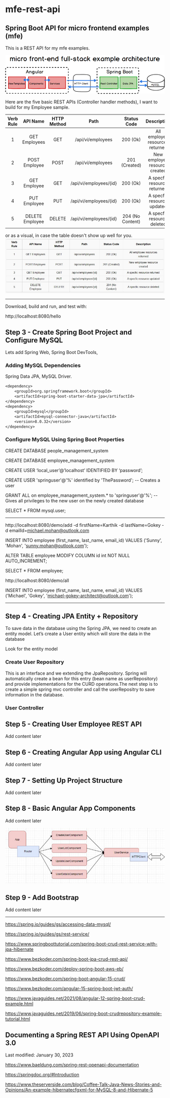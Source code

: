 # mfe-rest-api 
## Spring Boot API for micro frontend examples (mfe)

This is a REST API for my mfe examples.



![micro front-end full-stack example architecture ](mfe-architecture.png "micro front-end full-stack example architecture")

Here are the five basic REST APIs (Controller handler methods), I want to build for my Employee sample.


| Verb Rule |     API Name    | HTTP Method |          Path          |    Status Code   |           Description           |
|:---------:|:---------------:|:-----------:|:----------------------:|:----------------:|:-------------------------------:|
|     1     | GET Employees   | GET         | /api/vi/employees      | 200 (Ok)         | All employee resources returned |
|     2     | POST Employee   | POST        | /api/vi/employees      | 201 (Created)    | New employee resource created   |
|     3     | GET Employee    | GET         | /api/vi/employees/{id} | 200 (Ok)         | A specfic resource returned     |
|     4     | PUT Employee    | PUT         | /api/vi/employees/{id} | 200 (Ok)         | A specfic resource updated      |
|     5     | DELETE Employee | DELETE      | /api/vi/employees/{id} | 204 (No Content) | A specfic resource deleted      |

or as a visual, in case the table doesn't show up well for you. 
![Five basic Employee REST APIs](FiveREST-EmployeeAPIs.jpg "Five basic Employee REST APIs")



----------


Download, build and run, and test with:

http://localhost:8080/hello


## Step 3 - Create Spring Boot Project and Configure MySQL
Lets add Spring Web, Spring Boot DevTools, 

### Adding MySQL Dependencies
Spring Data JPA, MySQL Driver.

    <dependency>
        <groupId>org.springframework.boot</groupId>
        <artifactId>spring-boot-starter-data-jpa</artifactId>
    </dependency>
    <dependency>
        <groupId>mysql</groupId>
        <artifactId>mysql-connector-java</artifactId>
        <version>8.0.32</version>
    </dependency>




### Configure MySQL Using Spring Boot Properties
CREATE DATABASE people_management_system

CREATE DATABASE employee_management_system


CREATE USER ‘local_user’@’localhost’ IDENTIFIED BY ‘password’;

CREATE USER 'springuser'@'%' identified by 'ThePassword'; -- Creates a user

GRANT ALL on employee_management_system.* to 'springuser'@'%'; -- Gives all privileges to the new user on the newly created database

SELECT * FROM mysql.user;

-----------------------------------------------------------

http://localhost:8080/demo/add -d firstName=Karthik -d lastName=Gokey -d emailId=michael.mohan@outlook.com

INSERT INTO employee (first_name, last_name, email_id) VALUES ('Sunny', 'Mohan', 'sunny.mohan@outlook.com');

ALTER TABLE employee MODIFY COLUMN id int NOT NULL AUTO_INCREMENT;


SELECT * FROM employee;

http://localhost:8080/demo/all



INSERT INTO employee (first_name, last_name, email_id) VALUES ('Michael', 'Gokey', 'michael-gokey-architect@outlook.com');

-----------------------------------------------------------


## Step 4 - Creating JPA Entity + Repository
To save data in the database using the Spring JPA, we need to create an entity model. Let’s create a User entity which will store the data in the database

Look for the entity model

### Create User Repository
This is an interface and we extending the JpaRepository. Spring will automatically create a bean for this entry 
(bean name as userRepository) and provide implementations for the CURD operations.The next step is to create a simple 
spring mvc controller and call the userRepositry to save information in the database.

### User Controller


## Step 5 - Creating User Employee REST API
Add content later

## Step 6 - Creating Angular App using Angular CLI
Add content later

## Step 7 - Setting Up Project Structure
Add content later

## Step 8 - Basic Angular App Components
Add content later

![Angular App Component Diagram ](AngularAppComponentDiagram.jpg "Angular App Component Diagram")


## Step  9 - Add Bootstrap
Add content later



----------

https://spring.io/guides/gs/accessing-data-mysql/

https://spring.io/guides/gs/rest-service/




https://www.springboottutorial.com/spring-boot-crud-rest-service-with-jpa-hibernate



https://www.bezkoder.com/spring-boot-jpa-crud-rest-api/

https://www.bezkoder.com/deploy-spring-boot-aws-eb/

https://www.bezkoder.com/spring-boot-angular-15-crud/

https://www.bezkoder.com/angular-15-spring-boot-jwt-auth/


https://www.javaguides.net/2021/08/angular-12-spring-boot-crud-example.html

https://www.javaguides.net/2019/06/spring-boot-crudrepository-example-tutorial.html



## Documenting a Spring REST API Using OpenAPI 3.0
Last modified: January 30, 2023

https://www.baeldung.com/spring-rest-openapi-documentation

https://springdoc.org/#Introduction



https://www.theserverside.com/blog/Coffee-Talk-Java-News-Stories-and-Opinions/An-example-hibernatecfgxml-for-MySQL-8-and-Hibernate-5







